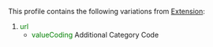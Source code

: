 This profile contains the following variations from [Extension](http://hl7.org/fhir/STU3/Extension):

1. <span style='color:green'> url </span> 
   * <span style='color:green'> valueCoding </span> Additional Category Code